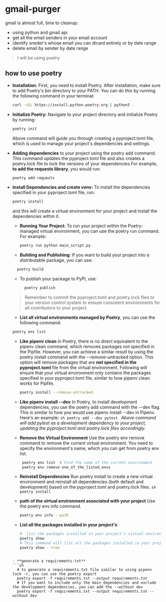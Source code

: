 # gmail-purger
gmail is almost full, time to cleanup:
- using python and gmail api
- get all the  email senders  in your email account
- identify sneder's whose email you can dicard entirely or by date range
- delete email by sender by date range

> I will be using poetry

## how to use poetry
- **Installation**: First, you need to install Poetry. After installation, make sure to add Poetry's bin directory to your PATH.
  You can do this by running the following command in your terminal:
  ```sh
  curl -sSL https://install.python-poetry.org | python3 -
  ```
- **Initialize Poetry:** Navigate to your project directory and initialize Poetry by running:
  ```sh
  poetry init
  ```
  Above command will guide you through creating a pyproject.toml file, which is used to manage your project's dependencies and settings.

- **Adding dependencies** to your project using the poetry add command. This command updates the pyproject.toml file and also
  creates a poetry.lock file to lock the versions of your dependencies.For example, **to add the requests library**, you would run:
  ```sh
  poetry add requests
  ```
  
- **Install Dependencies and create venv:** To install the dependencies specified in your pyproject.toml file, run:
  ```sh
  poetry install
  ```
  and this will create a virtual environment for your project and install the dependencies within it.

  - **Running Your Project:** To run your project within the Poetry-managed virtual environment, you can
    use the poetry run command. For example:
    ```sh
    poetry run python main_script.py
    ```

  - **Building and Publishing:** If you want to build your project into a distributable package, you can use:
  ```sh
    poetry build
  ```
    - To publish your package to PyPI, use:
      ```sh
        poetry publish
      ```

   > Remember to commit the pyproject.toml and poetry.lock files to your version control
   > system to ensure consistent environments for all contributors to your project.   
      
   -  **List all virtual environments managed by Poetry**, you can use the following command:
    ```sh
    poetry env list
    ```

  - **Like pipenv clean**
      In Poetry, there is no direct equivalent to the pipenv clean command, which removes packages not specified in the Pipfile.
      However, you can achieve a similar result by using the poetry install command with the --remove-untracked option.
      This option will remove packages that are **not specified in the pyproject.toml** file from the virtual environment.
      Following will ensure that your virtual environment only contains the packages specified in your pyproject.toml file,
      similar to how pipenv clean works for Pipfile.
      ```sh
      poetry install --remove-untracked
      ```

  - **Like pipenv install --dev**
       In Poetry, to install development dependencies, you use the poetry add command with the --dev flag. This is similar
       to how you would use pipenv install --dev in Pipenv. Here's an example:
        ```sh
        poetry add --dev pytest
        ```
        _Above command will add pytest as a development dependency to your project, updating the pyproject.toml and poetry.lock
        files accordingly._
      
  - **Remove the Virtual Environment**
       Use the poetry env remove command to remove the current virtual environment. You need to specify the environment's name,
       which you can get from poetry env list.
       ```sh
        poetry env list  # Find the name of the current environment
        poetry env remove one_of_the_listed_envs  
       ```

  - **Reinstall Dependencies**
       Run poetry install to create a new virtual environment and reinstall all dependencies (both default and development)
       based on the pyproject.toml and poetry.lock files.
        ```sh
        poetry install
        ```
  - **path of the virtual environment associated with your project**
      Use the poetry env info command.
      ```sh
      poetry env info --path
      ```
  - **List all the packages installed in your project's**
    ```sh
    #  list the packages installed in your project's virtual environment
    poetry show
    # This command will list all the packages installed in your project's virtual environment, along with their versions
    poetry show --tree
   ```

   - **generate a requirements.txt**
   ```sh
     # to generate a requirements.txt file similar to using pipenv lock -r, you can use the poetry export
     poetry export -f requirements.txt --output requirements.txt
     # If you want to include only the main dependencies and exclude the development dependencies, you can add the --without dev
     poetry export -f requirements.txt --output requirements.txt --without dev
    ```

